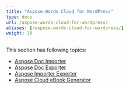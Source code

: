 ```yaml
---
title: "Aspose.Words Cloud for WordPress"
type: docs
url: /aspose-words-cloud-for-wordpress/
aliases: [/aspose-words-cloud-for-wordpress/]
weight: 10
---
```


This section has following topics:

- [Aspose Doc Importer](/aspose-doc-importer/)
- [Aspose Doc Exporter](/aspose-doc-exporter/)
- [Aspose Importer Exporter](/aspose-importer-exporter/)
- [Aspose Cloud eBook Generator](/aspose-cloud-ebook-generator/)
